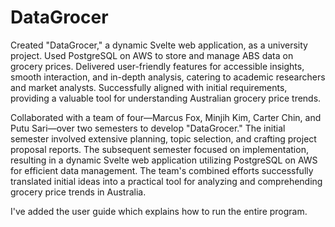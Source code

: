 # DataGrocer

Created "DataGrocer," a dynamic Svelte web application, as a university project. Used PostgreSQL on AWS to store and manage ABS data on grocery prices. Delivered user-friendly features for accessible insights, smooth interaction, and in-depth analysis, catering to academic researchers and market analysts. Successfully aligned with initial requirements, providing a valuable tool for understanding Australian grocery price trends.

Collaborated with a team of four—Marcus Fox, Minjih Kim, Carter Chin, and Putu Sari—over two semesters to develop "DataGrocer." The initial semester involved extensive planning, topic selection, and crafting project proposal reports. The subsequent semester focused on implementation, resulting in a dynamic Svelte web application utilizing PostgreSQL on AWS for efficient data management. The team's combined efforts successfully translated initial ideas into a practical tool for analyzing and comprehending grocery price trends in Australia.

I've added the user guide which explains how to run the entire program.
